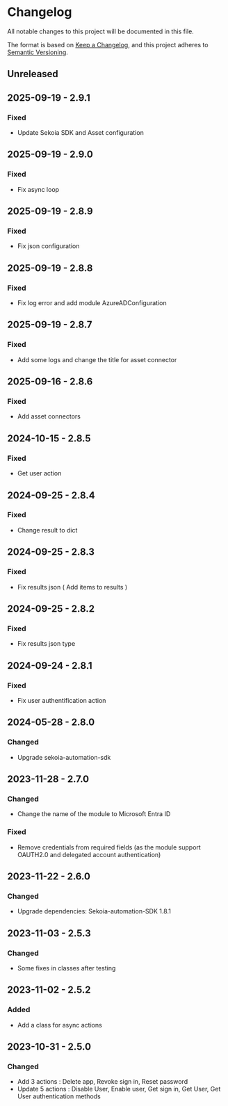 # Changelog

All notable changes to this project will be documented in this file.

The format is based on [Keep a Changelog](https://keepachangelog.com/en/1.0.0/),
and this project adheres to [Semantic Versioning](https://semver.org/spec/v2.0.0.html).

## Unreleased

## 2025-09-19 - 2.9.1

### Fixed

- Update Sekoia SDK and Asset configuration

## 2025-09-19 - 2.9.0

### Fixed

- Fix async loop

## 2025-09-19 - 2.8.9

### Fixed

- Fix json configuration

## 2025-09-19 - 2.8.8

### Fixed

- Fix log error and add module AzureADConfiguration

## 2025-09-19 - 2.8.7

### Fixed

- Add some logs and change the title for asset connector

## 2025-09-16 - 2.8.6

### Fixed

- Add asset connectors

## 2024-10-15 - 2.8.5

### Fixed

- Get user action

## 2024-09-25 - 2.8.4

### Fixed

- Change result to dict

## 2024-09-25 - 2.8.3

### Fixed

- Fix results json ( Add items to results )

## 2024-09-25 - 2.8.2

### Fixed

- Fix results json type

## 2024-09-24 - 2.8.1

### Fixed

- Fix user authentification action

## 2024-05-28 - 2.8.0

### Changed

- Upgrade sekoia-automation-sdk

## 2023-11-28 - 2.7.0

### Changed

- Change the name of the module to Microsoft Entra ID

### Fixed

- Remove credentials from required fields (as the module support OAUTH2.0 and delegated account authentication)

## 2023-11-22 - 2.6.0

### Changed

- Upgrade dependencies: Sekoia-automation-SDK 1.8.1

## 2023-11-03 - 2.5.3

### Changed

- Some fixes in classes after testing

## 2023-11-02 - 2.5.2

### Added

- Add a class for async actions

## 2023-10-31 - 2.5.0

### Changed

- Add 3 actions : Delete app, Revoke sign in, Reset password
- Update 5 actions : Disable User, Enable user, Get sign in, Get User, Get User authentication methods
